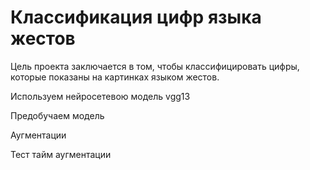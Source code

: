 # Классификация цифр языка жестов
Цель проекта заключается в том, чтобы классифицировать цифры, которые показаны на картинках языком жестов.


Используем нейросетевою модель vgg13

Предобучаем модель

Аугментации

Тест тайм аугментации
